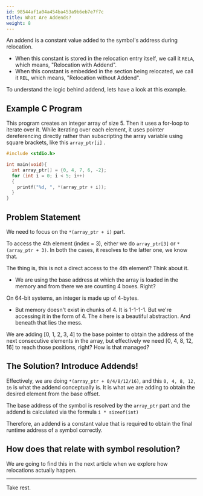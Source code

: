 ```yaml
---
id: 98544af1a04a454ba453a9b6eb7e7f7c
title: What Are Addends?
weight: 8
---
```


An addend is a constant value added to the symbol's address during relocation.

* When this constant is stored in the relocation entry itself, we call it `RELA`, which means, "Relocation with Addend".
* When this constant is embedded in the section being relocated, we call it `REL`, which means, "Relocation without Addend".

To understand the logic behind addend, lets have a look at this example.

## Example C Program

This program creates an integer array of size 5. Then it uses a for-loop to iterate over it. While iterating over each element, it uses pointer dereferencing directly rather than subscripting the array variable using square brackets, like this `array_ptr[i]` .

```c
#include <stdio.h>

int main(void){
  int array_ptr[] = {0, 4, 7, 6, -2};
  for (int i = 0; i < 5; i++)
  {
    printf("%d, ", *(array_ptr + i));
  }
}
```

## Problem Statement

We need to focus on the `*(array_ptr + i)` part.

To access the 4th element (index = 3), either we do `array_ptr[3]` or `*(array_ptr + 3)`. In both the cases, it resolves to the latter one, we know that.

The thing is, this is not a direct access to the 4th element? Think about it.

* We are using the base address at which the array is loaded in the memory and from there we are counting 4 boxes. Right?

On 64-bit systems, an integer is made up of 4-bytes.

* But memory doesn't exist in chunks of 4. It is 1-1-1-1. But we're accessing it in the form of 4. The `4` here is a beautiful abstraction. And beneath that lies the mess.

We are adding \[0, 1, 2, 3, 4] to the base pointer to obtain the address of the next consecutive elements in the array, but effectively we need \[0, 4, 8, 12, 16] to reach those positions, right? How is that managed?

## The Solution? Introduce Addends!

Effectively, we are doing `*(array_ptr + 0/4/8/12/16)`, and this `0, 4, 8, 12, 16` is what the addend conceptually is. It is what we are adding to obtain the desired element from the base offset.

The base address of the symbol is resolved by the `array_ptr` part and the addend is calculated via the formula `i * sizeof(int)`

Therefore, an addend is a constant value that is required to obtain the final runtime address of a symbol correctly.

## How does that relate with symbol resolution?

We are going to find this in the next article when we explore how relocations actually happen.

***

Take rest.